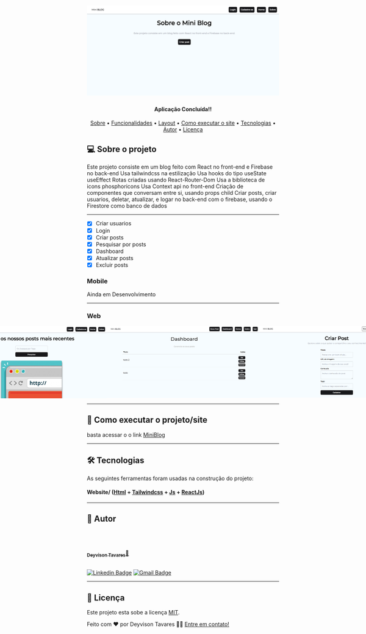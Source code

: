 <h1 align="center">
    <img alt="MiniBlogLogo" src="./src/assets/LOGO.png" />
</h1>

<h4 align="center"> 
     Aplicação Concluída!! 	
</h4>

<p align="center">
 <a href="#-sobre-o-projeto">Sobre</a> •
 <a href="#-funcionalidades">Funcionalidades</a> •
 <a href="#-layout">Layout</a> • 
 <a href="#-como-executar-o-projeto">Como executar o site</a> • 
 <a href="#-tecnologias">Tecnologias</a> • 
 <a href="#-autor">Autor</a> • 
 <a href="#user-content--licença">Licença</a>
</p>

## 💻 Sobre o projeto

Este projeto consiste em um blog feito com
React no front-end e Firebase no back-end
Usa tailwindcss na estilização
Usa hooks do tipo useState useEffect
Rotas criadas usando React-Router-Dom
Usa a biblioteca de icons phosphoricons
Usa Context api no front-end
Criação de componentes que conversam
entre si, usando props child
Criar posts, criar usuarios, deletar, atualizar,
e logar no back-end com o firebase, usando
o Firestore como banco de dados

---

- [x] Criar usuarios
- [x] Login
- [x] Criar posts
- [x] Pesquisar por posts
- [x] Dashboard
- [x] Atualizar posts
- [x] Excluir posts

### Mobile

Ainda em Desenvolvimento

---

### Web

<p align="center" style="display: flex; align-items: flex-start; justify-content: center;">
  <img alt="MiniBlog" title="#MiniBlog" src="./src/assets/Web 1.png" width="400px">

  <img alt="MiniBlog" title="#MiniBlog" src="./src/assets/Web 2.png" width="400px">

  <img alt="MiniBlog" title="#MiniBlog" src="./src/assets/Web 3.png" width="400px">
</p>

---

## 🚀 Como executar o projeto/site

basta acessar o o link
[MiniBlog](https://mini-blog-dusky.vercel.app/)

---

## 🛠 Tecnologias

As seguintes ferramentas foram usadas na construção do projeto:

#### **Website**/ ([Html](https://devdocs.io/html//) + [Tailwindcss](https://tailwindcss.com/) + [Js](https://devdocs.io/javascript) + [ReactJs](https://pt-br.reactjs.org/docs/cdn-links.html))

---

## 🦸 Autor

<br/>
<a href="https://github.com/DeyvisonTav">
 <img style="border-radius: 100%;" src="https://avatars.githubusercontent.com/u/101512004?v=4" width="100px;" alt=""/>
 <br />
 <br/>
 <sub><b>Deyvison Tavares</b></sub>🚀</a>
 <br />
 <br />

[![Linkedin Badge](https://img.shields.io/badge/-Deyvison-blue?style=flat-square&logo=Linkedin&logoColor=white&link=https://www.linkedin.com/in/deyvison-tavares/)](https://www.linkedin.com/in/deyvison-tavares/)
[![Gmail Badge](https://img.shields.io/badge/-deyvisontav@gmail.com-c14438?style=flat-square&logo=Gmail&logoColor=white&link=mailto:deyvisontav.com)](mailto:deyvisontav@gmail.com)

---

## 📝 Licença

Este projeto esta sobe a licença [MIT](./LICENSE).

Feito com ❤️ por Deyvison Tavares 👋🏽 [Entre em contato!](https://www.linkedin.com/in/deyvison-tavares/)
